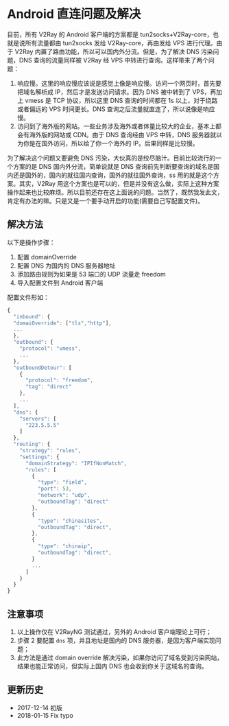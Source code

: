 # Android 直连问题及解决

目前，所有 V2Ray 的 Android 客户端的方案都是 tun2socks+V2Ray-core，也就是说所有流量都由 tun2socks 发给 V2Ray-core，再由发给 VPS 进行代理。由于 V2Ray 内置了路由功能，所以可以国内外分流。但是，为了解决 DNS 污染问题，DNS 查询的流量同样被 V2Ray 经 VPS 中转进行查询。这样带来了两个问题：
1. 响应慢。这里的响应慢应该说是感觉上像是响应慢。访问一个网页时，首先要把域名解析成 IP，然后才是发送访问请求。因为 DNS 被中转到了 VPS，再加上 vmess 是 TCP 协议，所以这里 DNS 查询的时间都在 1s 以上，对于绕路或者偏远的 VPS 时间更长。DNS 查询之后流量就直连了，所以说像是响应慢。
2. 访问到了海外版的网站。一些业务涉及海外或者体量比较大的企业，基本上都会有海外版的网站或 CDN。由于 DNS 查询经由 VPS 中转，DNS 服务器就以为你是在国外访问，所以给了你一个海外的 IP。后果同样是比较慢。

为了解决这个问题又要避免 DNS 污染，大伙真的是绞尽脑汁。目前比较流行的一个方案的是 DNS 国内外分流，简单说就是 DNS 查询前先判断要查询的域名是国内还是国外的，国内的就往国内查询，国外的就往国外查询，ss 用的就是这个方案。其实，V2Ray 用这个方案也是可以的，但是并没有这么做，实际上这种方案操作起来也比较麻烦。所以目前还存在这上面说的问题。当然了，既然我发此文，肯定有办法的嘛。只是又是一个要手动开启的功能(需要自己写配置文件)。

## 解决方法

以下是操作步骤：

1. 配置 domainOverride
2. 配置 DNS 为国内的 DNS 服务器地址
3. 添加路由规则为如果是 53 端口的 UDP 流量走 freedom
4. 导入配置文件到 Android 客户端

配置文件形如：
```javascript
{
  "inbound": {
  "domaiOverride": ["tls","http"],
  ...
  },
  "outbound": {
    "protocol": "vmess",
    ...
  },
  "outboundDetour": [
    {
      "protocol": "freedom",
      "tag": "direct"
    },
    ...
  ],
  "dns": {
    "servers": [
      "223.5.5.5"
    ]
  },
  "routing": {
    "strategy": "rules",
    "settings": {
      "domainStrategy": "IPIfNonMatch",
      "rules": [
        {
          "type": "field",
          "port": 53,
          "network": "udp", 
          "outboundTag": "direct"
        },
        {
          "type": "chinasites",
          "outboundTag": "direct",
        },
        {
          "type": "chinaip",
          "outboundTag": "direct",
        }
        ...
      ]
    }
  }
}
``` 

## 注意事项

1. 以上操作仅在 V2RayNG 测试通过，另外的 Android 客户端理论上可行；
2. 步骤 2 要配置 `dns` 项，并且地址是国内的 DNS 服务器，是因为客户端实现问题；
3. 此方法是通过 domain override 解决污染，如果你访问了域名受到污染网站，结果也能正常访问，但实际上国内 DNS 也会收到你关于这域名的查询。

## 更新历史

* 2017-12-14 初版
* 2018-01-15 Fix typo
